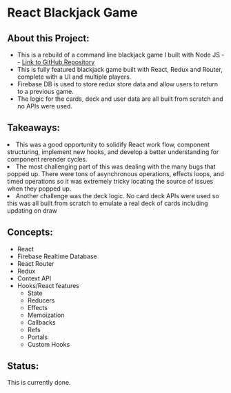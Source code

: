 <h1>React Blackjack Game</h1>
<h2>About this Project:</h2>
<ul>
  <li>This is a rebuild of a command line blackjack game I built with Node JS -- <a href="https://github.com/admaloch/blackjack-node-app">Link to GitHub Repository</a></li>
  <li>This is fully featured blackjack game built with React, Redux and Router, complete with a UI and multiple players. </li>
  <li>Firebase DB is used to store redux store data and allow users to return to a previous game. </li>
  <li>The logic for the cards, deck and user data are all built from scratch and no APIs were used. </li>
</ul>
<h2>Takeaways:</h2>
<li>This was a good opportunity to solidify React work flow, component structuring, implement new hooks, and develop a better understanding for component rerender cycles.
  <li>  The most challenging part of this was dealing with the many bugs that popped up. There were tons of asynchronous operations, effects loops, and timed operations so it was extremely tricky locating the source of issues when they popped up. </li>
  <li>Another challenge was the deck logic. No card deck APIs were used so this was all built from scratch to emulate a real deck of cards including updating on draw </li>
<h2>Concepts:</h2>
<ul>
  <li>React</li>
  <li>Firebase Realtime Database</li>
  <li>React Router</li>
  <li>Redux</li>
  <li>Context API</li>
  <li>Hooks/React features
  <ul>
    <li>State</li>
    <li>Reducers</li>
    <li>Effects</li>
    <li>Memoization</li>
    <li>Callbacks</li>
    <li>Refs</li>
    <li>Portals</li>
    <li>Custom Hooks</li>
  </ul>
  </li>
</ul>

<h2>Status:</h2>
<p>This is currently done.</p>
 




